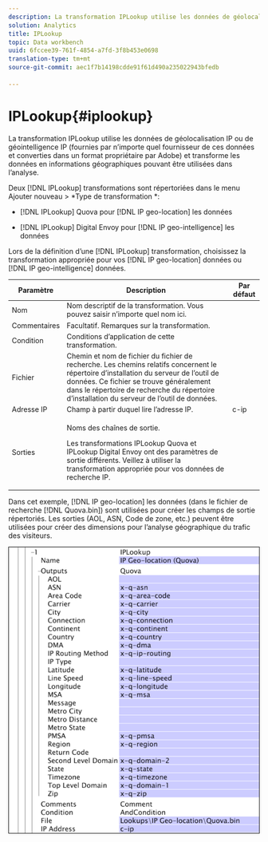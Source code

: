 ```yaml
---
description: La transformation IPLookup utilise les données de géolocalisation IP ou de géointelligence IP (fournies par n’importe quel fournisseur de ces données et converties dans un format propriétaire par Adobe) et transforme les données en informations géographiques pouvant être utilisées dans l’analyse.
solution: Analytics
title: IPLookup
topic: Data workbench
uuid: 6fccee39-761f-4854-a7fd-3f8b453e0698
translation-type: tm+mt
source-git-commit: aec1f7b14198cdde91f61d490a235022943bfedb

---
```



# IPLookup{#iplookup}

La transformation IPLookup utilise les données de géolocalisation IP ou de géointelligence IP (fournies par n’importe quel fournisseur de ces données et converties dans un format propriétaire par Adobe) et transforme les données en informations géographiques pouvant être utilisées dans l’analyse.

Deux [!DNL IPLookup] transformations sont répertoriées dans le menu Ajouter nouveau > *Type de transformation *:

* [!DNL IPLookup] Quova pour [!DNL IP geo-location] les données

* [!DNL IPLookup] Digital Envoy pour [!DNL IP geo-intelligence] les données

Lors de la définition d’une [!DNL IPLookup] transformation, choisissez la transformation appropriée pour vos [!DNL IP geo-location] données ou [!DNL IP geo-intelligence] données.

<table id="table_C438A30AB5E64160A5C486D6887B1D7E"> 
 <thead> 
  <tr> 
   <th colname="col1" class="entry"> Paramètre </th> 
   <th colname="col2" class="entry"> Description </th> 
   <th colname="col3" class="entry"> Par défaut </th> 
  </tr> 
 </thead>
 <tbody> 
  <tr> 
   <td colname="col1"> Nom </td> 
   <td colname="col2"> Nom descriptif de la transformation. Vous pouvez saisir n’importe quel nom ici. </td> 
   <td colname="col3"> </td> 
  </tr> 
  <tr> 
   <td colname="col1"> Commentaires </td> 
   <td colname="col2"> Facultatif. Remarques sur la transformation. </td> 
   <td colname="col3"> </td> 
  </tr> 
  <tr> 
   <td colname="col1"> Condition </td> 
   <td colname="col2"> Conditions d’application de cette transformation. </td> 
   <td colname="col3"> </td> 
  </tr> 
  <tr> 
   <td colname="col1"> Fichier </td> 
   <td colname="col2"> Chemin et nom de fichier du fichier de recherche. Les chemins relatifs concernent le répertoire d’installation du serveur de l’outil de données. Ce fichier se trouve généralement dans le répertoire de recherche du répertoire d’installation du serveur de l’outil de données. </td> 
   <td colname="col3"> </td> 
  </tr> 
  <tr> 
   <td colname="col1"> Adresse IP </td> 
   <td colname="col2"> Champ à partir duquel lire l’adresse IP. </td> 
   <td colname="col3"> c-ip </td> 
  </tr> 
  <tr> 
   <td colname="col1"> Sorties </td> 
   <td colname="col2"> <p>Noms des chaînes de sortie. </p> <p> Les transformations <span class="wintitle"> IPLookup</span> Quova et <span class="wintitle"></span> IPLookup Digital Envoy ont des paramètres de sortie différents. Veillez à utiliser la transformation appropriée pour vos données de recherche IP. </p> </td> 
   <td colname="col3"> </td> 
  </tr> 
 </tbody> 
</table>

Dans cet exemple, [!DNL IP geo-location] les données (dans le fichier de recherche [!DNL Quova.bin]) sont utilisées pour créer les champs de sortie répertoriés. Les sorties (AOL, ASN, Code de zone, etc.) peuvent être utilisées pour créer des dimensions pour l’analyse géographique du trafic des visiteurs.

![](assets/cfg_TransformationType_IPLookup.png)


